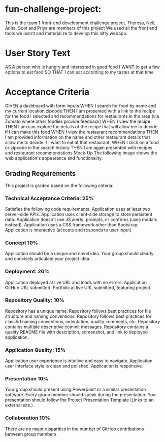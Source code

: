 # fun-challenge-project: 
This is the team 1 front-end development challenge project. Theresa, Neil, Anita, Scot and Priya are members of this project
We used all the front end tools we learnt and materialize to develop this nifty webapp.

# User Story Text
AS A person who is hungry and interested in good food
I WANT to get a few options to eat food
SO THAT I can eat according to my tastes at that time
# Acceptance Criteria
GIVEN a dashboard with form inputs
WHEN I search for food by name and my current location zipcode
THEN I am presented with a link to the recipe for the food I selected and recommendations for restaurants in the area (via Zomato where other foodies provide feedback) 
WHEN I view the recipe
THEN I am can explore the details of the recipe that will allow me to decide if I can make this food 
WHEN I view the restaurant recommendations
THEN I am provided information on the name and other restaurant details that allow me to decide if I want to eat at that restaurant.
WHEN I click on a food or zipcode in the search history
THEN I am again presented with recipes and restaurant recommendations
Mock-Up
The following image shows the web application's appearance and functionality:


## Grading Requirements
This project is graded based on the following criteria:
### Technical Acceptance Criteria: 25%
Satisfies the following code requirements:
Application uses at least two server-side APIs.
Application uses client-side storage to store persistent data.
Application doesn't use JS alerts, prompts, or confirms (uses modals instead).
Application uses a CSS framework other than Bootstrap.
Application is interactive (accepts and responds to user input)
### Concept 10%
Application should be a unique and novel idea.
Your group should clearly and concisely articulate your project idea.
### Deployment: 20%
Application deployed at live URL and loads with no errors.
Application GitHub URL submitted.
Portfolio at live URL submitted, featuring project.
### Repository Quality: 10%
Repository has a unique name.
Repository follows best practices for file structure and naming conventions.
Repository follows best practices for class/id naming conventions, indentation, quality comments, etc.
Repository contains multiple descriptive commit messages.
Repository contains a quality README file with description, screenshot, and link to deployed application.
### Application Quality: 15%
Application user experience is intuitive and easy to navigate.
Application user interface style is clean and polished.
Application is responsive.
### Presentation 10%
Your group should present using Powerpoint or a similar presentation software.
Every group member should speak during the presentation.
Your presentation should follow the Project Presentation Template
 (Links to an external site.)
.
### Collaboration 10%
There are no major disparities in the number of GitHub contributions between group members.

